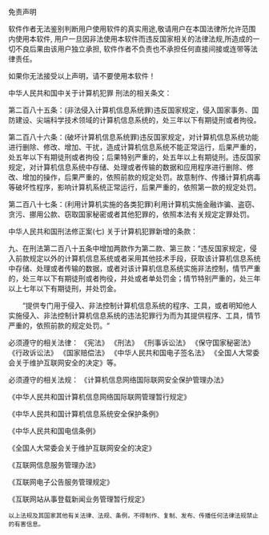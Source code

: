 免责声明

软件作者无法鉴别判断用户使用软件的真实用途,敬请用户在本国法律所允许范围内使用本软件,
用户一旦因非法使用本软件而违反国家相关的法律法规,所造成的一切不良后果由该用户独立承担,
软件作者不负责也不承担任何直接间接或连带等法律责任。


如果你无法接受以上声明，请不要使用本软件！


中华人民共和国中关于计算机犯罪 刑法的相关条文：

第二百八十五条：(非法侵入计算机信息系统罪)违反国家规定，侵入国家事务、国防建设、尖端科学技术领域的计算机信息系统的，处三年以下有期徒刑或者拘役。

第二百八十六条：(破坏计算机信息系统罪)违反国家规定，对计算机信息系统功能进行删除、修改、增加、干扰，造成计算机信息系统不能正常运行，后果严重的，处五年以下有期徒刑或者拘役；后果特别严重的，处五年以上有期徒刑。违反国家规定，对计算机信息系统中存储、处理或者传输的数据和应用程序进行删除、修改、增加的操作，后果严重的，依照前款的规定处罚。故意制作、传播计算机病毒等破坏性程序，影响计算机系统正常运行，后果严重的，依照第一款的规定处罚。

第二百八十七条：(利用计算机实施的各类犯罪)利用计算机实施金融诈骗、盗窃、贪污、挪用公款、窃取国家秘密或者其他犯罪的，依照本法有关规定定罪处罚。


中华人民共和国刑法修正案(七) 关于计算机犯罪新增的条款：

九、在刑法第二百八十五条中增加两款作为第二款、第三款：“违反国家规定，侵入前款规定以外的计算机信息系统或者采用其他技术手段，获取该计算机信息系统中存储、处理或者传输的数据，或者对该计算机信息系统实施非法控制，情节严重的，处三年以下有期徒刑或者拘役，并处或者单处罚金；情节特别严重的，处三年以上七年以下有期徒刑，并处罚金。 

　　“提供专门用于侵入、非法控制计算机信息系统的程序、工具，或者明知他人实施侵入、非法控制计算机信息系统的违法犯罪行为而为其提供程序、工具，情节严重的，依照前款的规定处罚。“ 


必须遵守的相关法律：
《宪法》 
《刑法》 
《刑事诉讼法》 
《保守国家秘密法》 
《行政诉讼法》 
《国家赔偿法》 
《中华人民共和国电子签名法》 
《全国人大常委会关于维护互联网安全的决定》等。

必须遵守的相关法规：
《计算机信息网络国际联网安全保护管理办法》

《中华人民共和国计算机信息网络国际联网管理暂行规定》

《中华人民共和国计算机信息系统安全保护条例》

《中华人民共和国电信条例》

《全国人大常委会关于维护互联网安全的决定》

《互联网信息服务管理办法》

《互联网电子公告服务管理规定》

《互联网站从事登载新闻业务管理暂行规定》

    以上法规及其国家其他有关法律、法规、条例，不得制作、复制、发布、传播任何法律法规禁止的有害信息。
